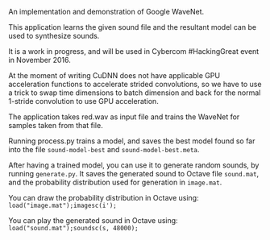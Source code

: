 An implementation and demonstration of Google WaveNet.

This application learns the given sound file and
the resultant model can be used to synthesize sounds.

It is a work in progress, and will be used in Cybercom #HackingGreat
event in November 2016.

At the moment of writing CuDNN does not have applicable GPU acceleration functions to accelerate
strided convolutions, so we have to use a trick to swap time dimensions to batch dimension and back for the normal 1-stride convolution to use GPU acceleration.

The application takes red.wav as input file and trains the WaveNet for samples taken from that file.

Running process.py trains a model, and saves the best model found so far into the file `sound-model-best` and `sound-model-best.meta`.

After having a trained model, you can use it to generate random sounds, by running `generate.py`. It saves the generated sound to Octave file `sound.mat`,
and the probability distribution used for generation in `image.mat`.

You can draw the probability distribution in Octave using: `load("image.mat");imagesc(i');`

You can play the generated sound in Octave using: `load("sound.mat");soundsc(s, 48000);`
